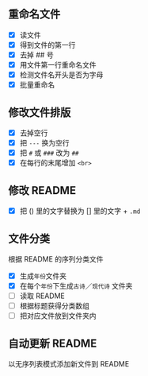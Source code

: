 ## 重命名文件
- [x] 读文件
- [x] 得到文件的第一行
- [x] 去掉 ## 号
- [x] 用文件第一行重命名文件
- [x] 检测文件名开头是否为字母
- [x] 批量重命名

## 修改文件排版
- [x] 去掉空行
- [x] 把 `---` 换为空行
- [x] 把 `#` 或 `###` 改为 `##`
- [x] 在每行的末尾增加 `<br>`

## 修改 README
- [x] 把 () 里的文字替换为 [] 里的文字 + `.md`

## 文件分类
根据 README 的序列分类文件
- [x] 生成`年份`文件夹
- [x] 在每个`年份`下生成`古诗`／`现代诗` 文件夹
- [ ] 读取 README
- [ ] 根据标题获得分类数组
- [ ] 把对应文件放到文件夹内

## 自动更新 README
以无序列表模式添加新文件到 README
